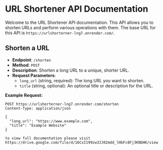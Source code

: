 # URL Shortener API Documentation

Welcome to the URL Shortener API documentation. This API allows you to shorten URLs and perform various operations with them. The base URL for this API is `https://urlshorterner-lng7.onrender.com/`.

## Shorten a URL
- **Endpoint**: `/shorten`
- **Method**: `POST`
- **Description**: Shorten a long URL to a unique, shorter URL.
- **Request Parameters**:
  - `long_url` (string, required): The long URL you want to shorten.
  - `title` (string, optional): An optional title or description for the URL.

**Example Request:**
```http
POST https://urlshorterner-lng7.onrender.com/shorten
Content-Type: application/json

{
  "long_url": "https://www.example.com",
  "title": "Example Website"
}

to view full documentation please visit https://drive.google.com/file/d/16CxI199zw3JJ02mdd_lHbFc8Fj3KNbHK/view
